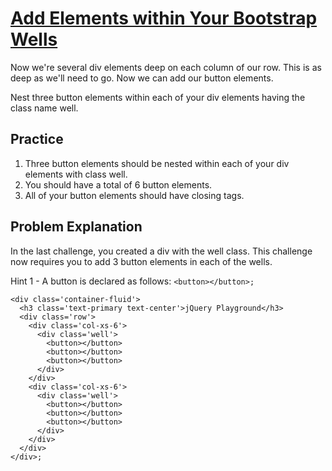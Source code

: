 # [Add Elements within Your Bootstrap Wells](https://www.freecodecamp.org/learn/front-end-development-libraries/bootstrap/add-elements-within-your-bootstrap-wells)

Now we're several div elements deep on each column of our row. This is as deep as we'll need to go. Now we can add our button elements.

Nest three button elements within each of your div elements having the class name well.

## Practice
1. Three button elements should be nested within each of your div elements with class well.
2. You should have a total of 6 button elements.
3. All of your button elements should have closing tags.

## Problem Explanation
In the last challenge, you created a div with the well class. This challenge now requires you to add 3 button elements in each of the wells.

Hint 1 - A button is declared as follows:
```<button></button>;```

```
<div class='container-fluid'>
  <h3 class='text-primary text-center'>jQuery Playground</h3>
  <div class='row'>
    <div class='col-xs-6'>
      <div class='well'>
        <button></button>
        <button></button>
        <button></button>
      </div>
    </div>
    <div class='col-xs-6'>
      <div class='well'>
        <button></button>
        <button></button>
        <button></button>
      </div>
    </div>
  </div>
</div>;
```

